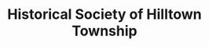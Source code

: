 ---
layout: repo
title: "Historical Society of Hilltown Township"
id: 13814
permalink: repos/13814/
---